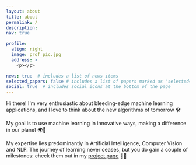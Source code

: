```yaml
---
layout: about
title: about
permalink: /
description:
nav: true

profile:
  align: right
  image: prof_pic.jpg
  address: >
    <p></p>

news: true  # includes a list of news items
selected_papers: false # includes a list of papers marked as "selected={true}"
social: true  # includes social icons at the bottom of the page
---
```



Hi there! I'm very enthusiastic about bleeding-edge machine learning applications, and I love to think about the new algorithms of tomorrow 🛠 

My goal is to use machine learning in innovative ways, making a difference in our planet 🌍🌟


My expertise lies predominantly in Artificial Intelligence, Computer Vision and NLP. The journey of learning never ceases, but you do gain a couple of milestones: check them out in my <a href="https://fferlito.github.io/projects/" target="blank">project page</a> 💪🏼 
